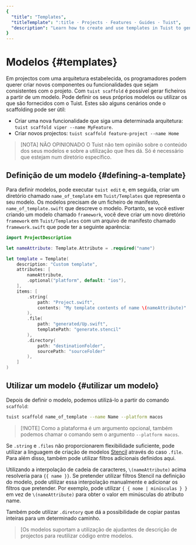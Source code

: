 ```yaml
---
{
  "title": "Templates",
  "titleTemplate": ":title · Projects · Features · Guides · Tuist",
  "description": "Learn how to create and use templates in Tuist to generate code in your projects."
}
---
```

# Modelos {#templates}

Em projectos com uma arquitetura estabelecida, os programadores podem querer
criar novos componentes ou funcionalidades que sejam consistentes com o projeto.
Com `tuist scaffold` é possível gerar ficheiros a partir de um modelo. Pode
definir os seus próprios modelos ou utilizar os que são fornecidos com o Tuist.
Estes são alguns cenários onde o scaffolding pode ser útil:

- Criar uma nova funcionalidade que siga uma determinada arquitetura: `tuist
  scaffold viper --name MyFeature`.
- Criar novos projectos: `tuist scaffold feature-project --name Home`

> [NOTA] NÃO OPINIONADO O Tuist não tem opinião sobre o conteúdo dos seus
> modelos e sobre a utilização que lhes dá. Só é necessário que estejam num
> diretório específico.

## Definição de um modelo {#defining-a-template}

Para definir modelos, pode executar
<LocalizedLink href="/guides/features/projects/editing">`tuist
edit`</LocalizedLink> e, em seguida, criar um diretório chamado
`name_of_template` em `Tuist/Templates` que representa o seu modelo. Os modelos
precisam de um ficheiro de manifesto, `name_of_template.swift` que descreve o
modelo. Portanto, se você estiver criando um modelo chamado `framework`, você
deve criar um novo diretório `framework` em `Tuist/Templates` com um arquivo de
manifesto chamado `framework.swift` que pode ter a seguinte aparência:


```swift
import ProjectDescription

let nameAttribute: Template.Attribute = .required("name")

let template = Template(
    description: "Custom template",
    attributes: [
        nameAttribute,
        .optional("platform", default: "ios"),
    ],
    items: [
        .string(
            path: "Project.swift",
            contents: "My template contents of name \(nameAttribute)"
        ),
        .file(
            path: "generated/Up.swift",
            templatePath: "generate.stencil"
        ),
        .directory(
            path: "destinationFolder",
            sourcePath: "sourceFolder"
        ),
    ]
)
```

## Utilizar um modelo {#utilizar um modelo}

Depois de definir o modelo, podemos utilizá-lo a partir do comando `scaffold`:

```bash
tuist scaffold name_of_template --name Name --platform macos
```

> [!NOTE] Como a plataforma é um argumento opcional, também podemos chamar o
> comando sem o argumento `--platform macos`.

Se `.string` e `.files` não proporcionarem flexibilidade suficiente, pode
utilizar a linguagem de criação de modelos
[Stencil](https://stencil.fuller.li/en/latest/) através do caso `.file`. Para
além disso, também pode utilizar filtros adicionais definidos aqui.

Utilizando a interpolação de cadeia de caracteres, `\(nameAttribute)` acima
resolveria para `{{ name }}`. Se pretender utilizar filtros Stencil na definição
do modelo, pode utilizar essa interpolação manualmente e adicionar os filtros
que pretender. Por exemplo, pode utilizar `{ { nome | minúsculas } }` em vez de
`\(nameAttribute)` para obter o valor em minúsculas do atributo name.

Também pode utilizar `.diretory` que dá a possibilidade de copiar pastas
inteiras para um determinado caminho.

> [Os modelos suportam a utilização de
> <LocalizedLink href="/guides/features/projects/code-sharing">ajudantes de
> descrição de projectos</LocalizedLink> para reutilizar código entre modelos.
